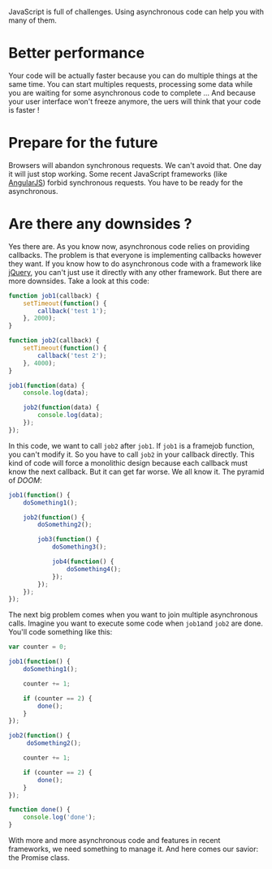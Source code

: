 JavaScript is full of challenges. Using asynchronous code can help you with many of them.

# Better performance

Your code will be actually faster because you can do multiple things at the same time. You can start multiples requests, processing some data while you are waiting for some asynchronous code to complete ... And because your user interface won't freeze anymore, the uers will think that your code is faster !

# Prepare for the future

Browsers will abandon synchronous requests. We can't avoid that. One day it will just stop working. Some recent JavaScript frameworks (like [AngularJS](https://angularjs.org/)) forbid synchronous requests. You have to be ready for the asynchronous.

# Are there any downsides ?

Yes there are. As you know now, asynchronous code relies on providing callbacks. The problem is that everyone is implementing callbacks however they want. If you know how to do asynchronous code with a framework like [jQuery](http://jquery.com/), you can't just use it directly with any other framework. But there are more downsides. Take a look at this code:

```javascript
function job1(callback) {
    setTimeout(function() {
        callback('test 1');
    }, 2000);
}

function job2(callback) {
    setTimeout(function() {
        callback('test 2');
    }, 4000);
}

job1(function(data) {
    console.log(data);

    job2(function(data) {
        console.log(data);
    });
});
```

In this code, we want to call `job2` after `job1`. If `job1` is a framejob function, you can't modify it. So you have to call `job2` in your callback directly. This kind of code will force a monolithic design because each callback must know the next callback. But it can get far worse. We all know it. The pyramid of *DOOM*:

```javascript
job1(function() {
    doSomething1();

    job2(function() {
        doSomething2();

        job3(function() {
            doSomething3();

            job4(function() {
                doSomething4();
            });
        });
    });
});
```

The next big problem comes when you want to join multiple asynchronous calls. Imagine you want to execute some code when `job1`and `job2` are done. You'll code something like this:

```javascript
var counter = 0;

job1(function() {
    doSomething1();

    counter += 1;

    if (counter == 2) {
        done();
    }
});

job2(function() {
     doSomething2();

    counter += 1;

    if (counter == 2) {
        done();
    }
});

function done() {
    console.log('done');
}
```

With more and more asynchronous code and features in recent frameworks, we need something to manage it. And here comes our savior: the Promise class.
